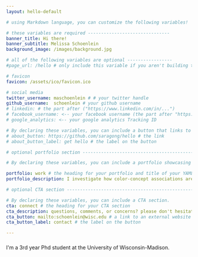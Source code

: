```yaml
---
layout: hello-default

# using Markdown language, you can customize the following variables!

# these variables are required -------------------------------
banner_title: Hi there!
banner_subtitle: Melissa Schoenlein
background_image: /images/background.jpg

# all of the following variables are optional -----------------
#page_url: /hello # only include this variable if you aren't building the page to your primary domain 

# favicon
favicon: /assets/ico/favicon.ico

# social media
twitter_username: maschoenlein # # your twitter handle
github_username:  schoenlein # your github username
# linkedin: # the part after ("https://www.linkedin.com/in/...")
# facebook_username: <-- your facebook username (the part after "https://www.facebook.com/...")
# google_analytics: <-- your google analytics Tracking ID

# By declaring these variables, you can include a button that links to an external website or to media.
# about_button: https://github.com/saragong/hello # the link
# about_button_label: get hello # the label on the button

# optional portfolio section ------------------------------------------

# By declaring these variables, you can include a portfolio showcasing your work and organize your portfolio's items into a custom layout, all without adding any CSS. In addition, you must 1) create an HTML file in the_includes folder for each project with the text you'd like to display, and 2) create a YAML file in the _data folder describing the order in which each project should be shown and categorized. See `/includes/example.html` and `/_data/work.yml` for examples.

portfolio: work # the heading for your portfolio and title of your YAML file
portfolio_description: I investigate how color-concept associations are formed. # a description to be desplayed below the heading and above the content

# optional CTA section --------------------------------------------------

# By declaring these variables, you can include a CTA section.
cta: connect # the heading for your CTA section
cta_description: questions, comments, or concerns? please don't hesitate to reach out. # a description to be desplayed below the heading and above the content
cta_button: mailto:schoenlein@wisc.edu # a link to an external website or to media
cta_button_label: contact # the label on the button

---			
```

[//]: # (write a bit about yourself here)
###  

I'm a 3rd year Phd student at the University of Wisconsin-Madison.
  